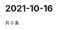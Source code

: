 # 2021-10-16

共 0 条

<!-- BEGIN WEIBO -->
<!-- 最后更新时间 Sat Oct 16 2021 08:32:31 GMT+0800 (China Standard Time) -->

<!-- END WEIBO -->
